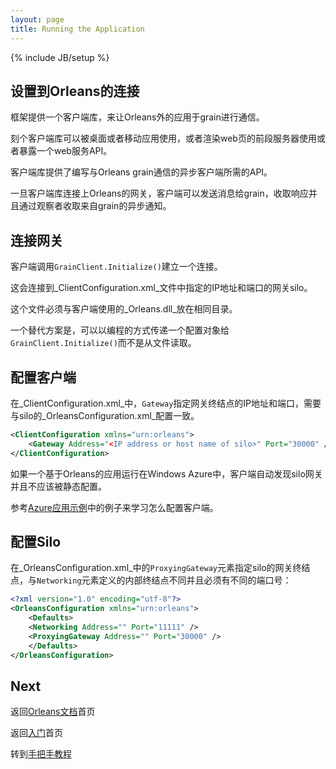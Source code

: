 ```yaml
---
layout: page
title: Running the Application
---
```

{% include JB/setup %}

## 设置到Orleans的连接
<!--## Configuring Connections to Orleans-->

<!--To allow applications to communicate with grains from outside Orleans, the framework includes a client library.-->
框架提供一个客户端库，来让Orleans外的应用于grain进行通信。
<!--This client library might be used by a desktop or mobile application, or by a front end server that renders interactive web pages or exposes a web services API.-->
刻个客户端库可以被桌面或者移动应用使用，或者渲染web页的前段服务器使用或者暴露一个web服务API。
<!--The client library provides an API for writing asynchronous clients that communicate with Orleans grains.-->
客户端库提供了编写与Orleans grain通信的异步客户端所需的API。
<!--Once the client library is connected to an Orleans gateway, a client can send messages to grains, receive responses and receive asynchronous notifications from grains via observers.-->
一旦客户端库连接上Orleans的网关，客户端可以发送消息给grain，收取响应并且通过观察者收取来自grain的异步通知。

## 连接网关
<!--## Connecting to a Gateway-->

<!--To establish a connection, a client calls `GrainClient.Initialize()`.-->
客户端调用`GrainClient.Initialize()`建立一个连接。
<!--This will connect to the gateway silo at the IP address and port specified in the _ClientConfiguration.xml_ file.-->
这会连接到_ClientConfiguration.xml_文件中指定的IP地址和端口的网关silo。
<!--This file must be placed in the same directory as the _Orleans.dll_ library used by the client.-->
这个文件必须与客户端使用的_Orleans.dll_放在相同目录。
<!--As an alternative, a configuration object can be passed to `GrainClient.Initialize()` programmatically instead of loading it from a file.-->
一个替代方案是，可以以编程的方式传递一个配置对象给`GrainClient.Initialize()`而不是从文件读取。

## 配置客户端
<!--## Configuring the Client-->

<!--In _ClientConfiguration.xml_, the `Gateway` element specifies the address and port of the gateway endpoint that need to match those in _OrleansConfiguration.xml_ on the silo side:-->
在_ClientConfiguration.xml_中，`Gateway`指定网关终结点的IP地址和端口，需要与silo的_OrleansConfiguration.xml_配置一致。

```xml
<ClientConfiguration xmlns="urn:orleans">
    <Gateway Address="<IP address or host name of silo>" Port="30000" />
</ClientConfiguration>
```

<!--If an Orleans-based application runs in Windows Azure, the client automatically discovers silo gateways and shouldn't be statically configured.-->
如果一个基于Orleans的应用运行在Windows Azure中，客户端自动发现silo网关并且不应该被静态配置。
<!--Refer to the [Azure application sample](../Samples-Overview/Azure-Web-Sample) for an example of how to configure the client.-->
参考[Azure应用示例](../Samples-Overview/Azure-Web-Sample)中的例子来学习怎么配置客户端。

## 配置Silo
<!--## Configuring Silos-->

<!--In _OrleansConfiguration.xml_, the `ProxyingGateway` element specifies the gateway endpoint of the silo, which is separate from the inter-silo endpoint defined by the Networking element and must have a different port number:-->
在_OrleansConfiguration.xml_中的`ProxyingGateway`元素指定silo的网关终结点，与`Networking`元素定义的内部终结点不同并且必须有不同的端口号：

```xml
<?xml version="1.0" encoding="utf-8"?>
<OrleansConfiguration xmlns="urn:orleans">
    <Defaults>
    <Networking Address="" Port="11111" />
    <ProxyingGateway Address="" Port="30000" />
    </Defaults>
</OrleansConfiguration>
```

## Next
<!--Back to the [Orleans documentation](../) index-->
返回[Orleans文档](../)首页

<!--Back to the [Getting Started](./) index-->
返回[入门](./)首页

<!--Forward to the [Step-by-step Tutorials](../Step-by-step-Tutorials)-->
转到[手把手教程](../Step-by-step-Tutorials)

